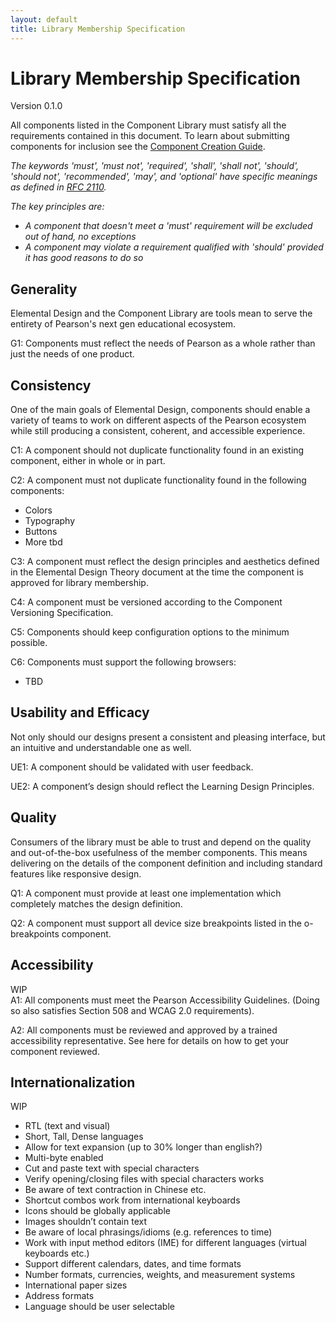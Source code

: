 ```yaml
---
layout: default
title: Library Membership Specification
---
```

# Library Membership Specification
Version 0.1.0

All components listed in the Component Library must satisfy all the requirements contained in this document. To learn about submitting components for inclusion see the [Component Creation Guide][creation-guide].

*The keywords 'must', 'must not', 'required', 'shall', 'shall not', 'should', 'should not', 'recommended', 'may', and 'optional' have specific meanings as defined in [RFC 2110][rfc].*

*The key principles are:*

- *A component that doesn't meet a 'must' requirement will be excluded out of hand, no exceptions*
- *A component may violate a requirement qualified with 'should' provided it has good reasons to do so*


## Generality

<aside>Elemental Design and the Component Library are tools mean to serve the entirety of Pearson's next gen educational ecosystem.</aside>

G1: Components must reflect the needs of Pearson as a whole rather than just the needs of one product.


## Consistency

<aside>One of the main goals of Elemental Design, components should enable a variety of teams to work on different aspects of the Pearson ecosystem while still producing a consistent, coherent, and accessible experience.</aside>

C1: A component should not duplicate functionality found in an existing component, either in whole or in part.

C2: A component must not duplicate functionality found in the following components:

- Colors
- Typography
- Buttons
- More tbd

C3: A component must reflect the design principles and aesthetics defined in the Elemental Design Theory document at the time the component is approved for library membership.

C4: A component must be versioned according to the Component Versioning Specification.

C5: Components should keep configuration options to the minimum possible.

C6: Components must support the following browsers:

- TBD


## Usability and Efficacy

<aside>Not only should our designs present a consistent and pleasing interface, but an intuitive and understandable one as well.</aside>

UE1: A component should be validated with user feedback.

UE2: A component’s design should reflect the Learning Design Principles.


## Quality

<aside>Consumers of the library must be able to trust and depend on the quality and out-of-the-box usefulness of the member components. This means delivering on the details of the component definition and including standard features like responsive design.</aside>

Q1: A component must provide at least one implementation which completely matches the design definition.

Q2: A component must support all device size breakpoints listed in the o-breakpoints component.


## Accessibility

<aside>WIP</aside>
A1: All components must meet the Pearson Accessibility Guidelines. (Doing so also satisfies Section 508 and WCAG 2.0 requirements).

A2: All components must be reviewed and approved by a trained accessibility representative. See here for details on how to get your component reviewed.


## Internationalization

<aside>WIP</aside>

- RTL (text and visual)
- Short, Tall, Dense languages
- Allow for text expansion (up to 30% longer than english?)
- Multi-byte enabled
- Cut and paste text with special characters
- Verify opening/closing files with special characters works
- Be aware of text contraction in Chinese etc.
- Shortcut combos work from international keyboards
- Icons should be globally applicable
- Images shouldn’t contain text
- Be aware of local phrasings/idioms (e.g. references to time)
- Work with input method editors (IME) for different languages (virtual keyboards etc.)
- Support different calendars, dates, and time formats
- Number formats, currencies, weights, and measurement systems
- International paper sizes
- Address formats
- Language should be user selectable

[creation-guide]: #
[rfc]: http://www.ietf.org/rfc/rfc2119.txt
